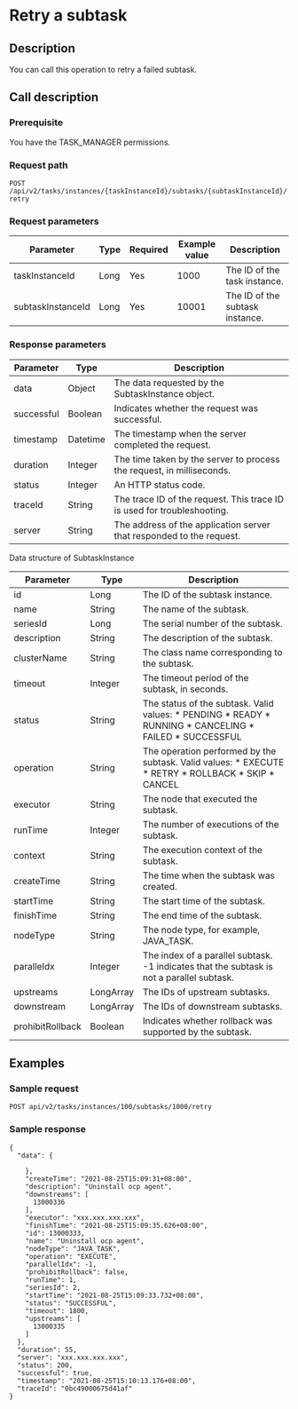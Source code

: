 Retry a subtask 
====================================



Description 
--------------------------------

You can call this operation to retry a failed subtask.

Call description 
-------------------------------------

### Prerequisite 

You have the TASK_MANAGER permissions.

### Request path 

`POST /api/v2/tasks/instances/{taskInstanceId}/subtasks/{subtaskInstanceId}/retry`

### Request parameters 



|     Parameter     | Type | Required | Example value |           Description           |
|-------------------|------|----------|---------------|---------------------------------|
| taskInstanceId    | Long | Yes      | 1000          | The ID of the task instance.    |
| subtaskInstanceId | Long | Yes      | 10001         | The ID of the subtask instance. |



### Response parameters 



| Parameter  |   Type   |                               Description                               |
|------------|----------|-------------------------------------------------------------------------|
| data       | Object   | The data requested by the SubtaskInstance object.                       |
| successful | Boolean  | Indicates whether the request was successful.                           |
| timestamp  | Datetime | The timestamp when the server completed the request.                    |
| duration   | Integer  | The time taken by the server to process the request, in milliseconds.   |
| status     | Integer  | An HTTP status code.                                                    |
| traceId    | String   | The trace ID of the request. This trace ID is used for troubleshooting. |
| server     | String   | The address of the application server that responded to the request.    |



Data structure of SubtaskInstance


|    Parameter     |   Type    |                                                                                                                                                                                                   Description                                                                                                                                                                                                    |
|------------------|-----------|------------------------------------------------------------------------------------------------------------------------------------------------------------------------------------------------------------------------------------------------------------------------------------------------------------------------------------------------------------------------------------------------------------------|
| id               | Long      | The ID of the subtask instance.                                                                                                                                                                                                                                                                                                                                                                                  |
| name             | String    | The name of the subtask.                                                                                                                                                                                                                                                                                                                                                                                         |
| seriesId         | Long      | The serial number of the subtask.                                                                                                                                                                                                                                                                                                                                                                                |
| description      | String    | The description of the subtask.                                                                                                                                                                                                                                                                                                                                                                                  |
| clusterName      | String    | The class name corresponding to the subtask.                                                                                                                                                                                                                                                                                                                                                                     |
| timeout          | Integer   | The timeout period of the subtask, in seconds.                                                                                                                                                                                                                                                                                                                                                                   |
| status           | String    | The status of the subtask. Valid values: * PENDING   * READY    <!-- --> * RUNNING   * CANCELING    <!-- --> * FAILED   * SUCCESSFUL    |
| operation        | String    | The operation performed by the subtask. Valid values: * EXECUTE   * RETRY    <!-- --> * ROLLBACK   * SKIP    <!-- --> * CANCEL                                           |
| executor         | String    | The node that executed the subtask.                                                                                                                                                                                                                                                                                                                                                                              |
| runTime          | Integer   | The number of executions of the subtask.                                                                                                                                                                                                                                                                                                                                                                         |
| context          | String    | The execution context of the subtask.                                                                                                                                                                                                                                                                                                                                                                            |
| createTime       | String    | The time when the subtask was created.                                                                                                                                                                                                                                                                                                                                                                           |
| startTime        | String    | The start time of the subtask.                                                                                                                                                                                                                                                                                                                                                                                   |
| finishTime       | String    | The end time of the subtask.                                                                                                                                                                                                                                                                                                                                                                                     |
| nodeType         | String    | The node type, for example, JAVA_TASK.                                                                                                                                                                                                                                                                                                                                                                           |
| paralleIdx       | Integer   | The index of a parallel subtask. -1 indicates that the subtask is not a parallel subtask.                                                                                                                                                                                                                                                                                                                        |
| upstreams        | LongArray | The IDs of upstream subtasks.                                                                                                                                                                                                                                                                                                                                                                                    |
| downstream       | LongArray | The IDs of downstream subtasks.                                                                                                                                                                                                                                                                                                                                                                                  |
| prohibitRollback | Boolean   | Indicates whether rollback was supported by the subtask.                                                                                                                                                                                                                                                                                                                                                         |



Examples 
-----------------------------

### Sample request 

`POST api/v2/tasks/instances/100/subtasks/1000/retry`

### Sample response 

```unknow
{
  "data": {

    },
    "createTime": "2021-08-25T15:09:31+08:00",
    "description": "Uninstall ocp agent",
    "downstreams": [
      13000336
    ],
    "executor": "xxx.xxx.xxx.xxx",
    "finishTime": "2021-08-25T15:09:35.626+08:00",
    "id": 13000333,
    "name": "Uninstall ocp agent",
    "nodeType": "JAVA_TASK",
    "operation": "EXECUTE",
    "parallelIdx": -1,
    "prohibitRollback": false,
    "runTime": 1,
    "seriesId": 2,
    "startTime": "2021-08-25T15:09:33.732+08:00",
    "status": "SUCCESSFUL",
    "timeout": 1800,
    "upstreams": [
      13000335
    ]
  },
  "duration": 55,
  "server": "xxx.xxx.xxx.xxx",
  "status": 200,
  "successful": true,
  "timestamp": "2021-08-25T15:10:13.176+08:00",
  "traceId": "0bc49000675d41af"
}
```


